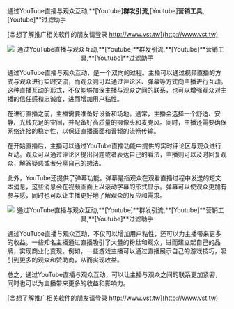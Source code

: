 通过YouTube直播与观众互动,**[Youtube]**群发引流,**[Youtube]**营销工具,**[Youtube]**过滤助手

[😍想了解推广相关软件的朋友请登录 http://www.vst.tw](http://www.vst.tw)

 <center><img src="https://vst.tw/MP4/tuiguang/png/1.png" alt="通过YouTube直播与观众互动,**[Youtube]**群发引流,**[Youtube]**营销工具,**[Youtube]**过滤助手"></center>

通过YouTube直播与观众互动，是一个双向的过程。主播可以通过视频直播的方式与观众进行实时交流，而观众则可以通过评论区、弹幕等方式向主播进行互动。这种直播互动的形式，不仅能够加深主播与观众之间的联系，也可以增强观众对主播的信任感和忠诚度，进而增加用户粘性。

在进行直播之前，主播需要准备好设备和场地。通常，主播会选择一个舒适、安静、光线充足的空间，并配备好高质量的摄像头和麦克风。同时，主播还需要确保网络连接的稳定性，以保证直播画面和音频的流畅传输。

在开始直播后，主播可以通过YouTube直播功能中提供的实时评论区与观众进行互动。观众可以通过评论区提出问题或者表达自己的看法，主播则可以及时回复观众，解答疑惑或者分享自己的想法。

此外，YouTube还提供了弹幕功能。弹幕是指观众在观看直播过程中发送的短文本消息，这些消息会在视频画面上以滚动字幕的形式显示。弹幕可以使观众更加有参与感，同时也可以让主播更好地了解观众的反应和需求。

 <center><img src="https://vst.tw/MP4/tuiguang/png/8.png" alt="通过YouTube直播与观众互动,**[Youtube]**群发引流,**[Youtube]**营销工具,**[Youtube]**过滤助手"></center>

通过YouTube直播与观众互动，不仅可以增加用户粘性，还可以为主播带来更多的收益。一些知名主播通过直播吸引了大量的粉丝和观众，进而建立起自己的品牌，实现商业化变现。例如，一些游戏主播可以通过直播展示自己的游戏技巧，吸引到更多的观众和赞助商，从而实现收益。

总之，通过YouTube直播与观众互动，可以让主播与观众之间的联系更加紧密，同时也可以为主播带来更多的收益和影响力。

[😍想了解推广相关软件的朋友请登录 http://www.vst.tw](http://www.vst.tw)



